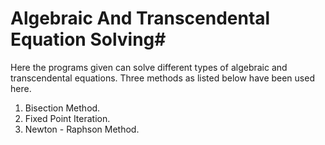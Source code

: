 # Algebraic And Transcendental Equation Solving#

Here the programs given can solve different types of algebraic and transcendental equations.
Three methods as listed below have been used here.
  1. Bisection Method.
  2. Fixed Point Iteration.
  3. Newton - Raphson Method.
